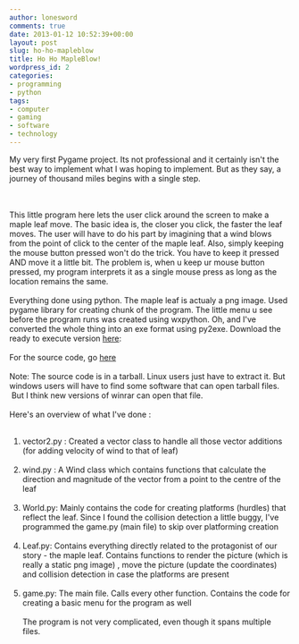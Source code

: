 ```yaml
---
author: lonesword
comments: true
date: 2013-01-12 10:52:39+00:00
layout: post
slug: ho-ho-mapleblow
title: Ho Ho MapleBlow!
wordpress_id: 2
categories:
- programming
- python
tags:
- computer
- gaming
- software
- technology
---
```


My very first Pygame project. Its not professional and it certainly isn't the best way to implement what I was hoping to implement. But as they say, a journey of thousand miles begins with a single step.

<br/><br/>
This little program here lets the user click around the screen to make a maple leaf move. The basic idea is, the closer you click, the faster the leaf moves. The user will have to do his part by imagining that a wind blows from the point of click to the center of the maple leaf. Also, simply keeping the mouse button pressed won't do the trick. You have to keep it pressed AND move it a little bit. The problem is, when u keep ur mouse button pressed, my program interprets it as a single mouse press as long as the location remains the same.
<br/><br/>
Everything done using python. The maple leaf is actualy a png image. Used pygame library for creating chunk of the program. The little menu u see before the program runs was created using wxpython. Oh, and I've converted the whole thing into an exe format using py2exe. Download the ready to execute version [here](https://docs.google.com/file/d/0B6gQ1pCnWlqbZWx0bEdQNVNGVFU/):
<br/><br/>
For the source code, go [here](https://docs.google.com/file/d/0B6gQ1pCnWlqbZ1pzVE54bi1CNFE/edit)
<br/><br/>
Note: The source code is in a tarball. Linux users just have to extract it. But windows users will have to find some software that can open tarball files.  But I think new versions of winrar can open that file.
<br/><br/>
Here's an overview of what I've done :
<br/><br/>
1. vector2.py : Created a vector class to handle all those vector additions (for adding velocity of wind to that of leaf)
<br/><br/>
2. wind.py : A Wind class which contains functions that calculate the direction and magnitude of the vector from a point to the centre of the leaf
<br/><br/>
3. World.py: Mainly contains the code for creating platforms (hurdles) that reflect the leaf. Since I found the collision detection a little buggy, I've programmed the game.py (main file) to skip over platforming creation
<br/><br/>
4. Leaf.py: Contains everything directly related to the protagonist of our story - the maple leaf. Contains functions to render the picture (which is really a static png image) , move the picture (update the coordinates) and collision detection in case the platforms are present
<br/><br/>
5. game.py: The main file. Calls every other function. Contains the code for creating a basic menu for the program as well
<br/><br/>
The program is not very complicated, even though it spans multiple files.
